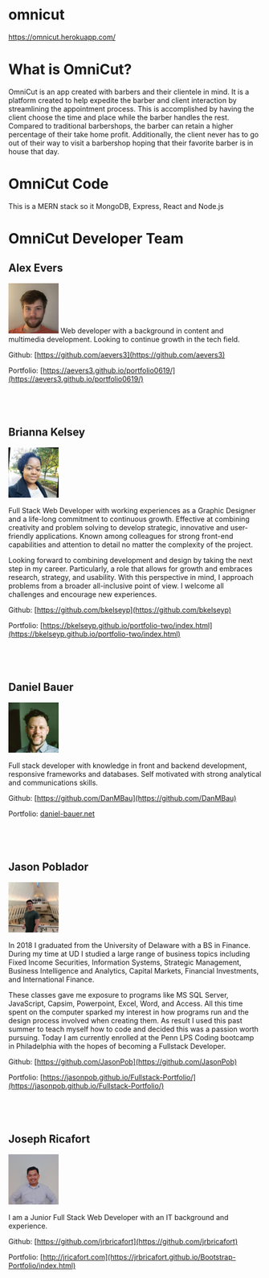 # omnicut
https://omnicut.herokuapp.com/

 
# What is OmniCut?
 
 OmniCut is an app created with barbers and their clientele in mind. It is a platform created to help expedite the barber and client interaction by streamlining the appointment process. This is accomplished by having the client choose the time and place while the barber handles the rest. Compared to traditional barbershops, the barber can retain a higher percentage of their take home profit. Additionally, the client never has to go out of their way to visit a barbershop hoping that their favorite barber is in house that day.
  #

  

# OmniCut Code
This is a MERN stack so it MongoDB, Express, React and Node.js
  #  

# OmniCut Developer Team

## Alex Evers
<img src="https://github.com/DanMBau/omnicut/blob/master/images/ae.jpeg" width="100" height="100">
Web developer with a background in content and multimedia development. Looking to continue growth in the tech field.

Github: [https://github.com/aevers3](https://github.com/aevers3)

Portfolio: [https://aevers3.github.io/portfolio0619/](https://aevers3.github.io/portfolio0619/)
#
<br>

## Brianna Kelsey
<img src="https://github.com/DanMBau/omnicut/blob/master/images/bk.jpeg" width="100" height="100">

Full Stack Web Developer with working experiences as a Graphic Designer and a life-long commitment to continuous growth. Effective at combining creativity and problem solving to develop strategic, innovative and user-friendly applications. Known among colleagues for strong front-end capabilities and attention to detail no matter the complexity of the project.

Looking forward to combining development and design by taking the next step in my career. Particularly, a role that allows for growth and embraces research, strategy, and usability. With this perspective in mind, I approach problems from a broader all-inclusive point of view. I welcome all challenges and encourage new experiences.

Github: [https://github.com/bkelseyp](https://github.com/bkelseyp)

Portfolio: [https://bkelseyp.github.io/portfolio-two/index.html](https://bkelseyp.github.io/portfolio-two/index.html)
#
<br>

## Daniel Bauer
<img src="https://github.com/DanMBau/omnicut/blob/master/images/db.jpeg" width="100" height="100">

Full stack developer with knowledge in front and backend development, responsive frameworks and databases. Self motivated with strong analytical and communications skills.

Github: [https://github.com/DanMBau](https://github.com/DanMBau)

Portfolio: [daniel-bauer.net](https://danmbau.github.io/portfolio-b/)
#
<br>

## Jason Poblador
<img src="https://github.com/DanMBau/omnicut/blob/master/images/jp.JPG" width="100" height="100">

In 2018 I graduated from the University of Delaware with a BS in Finance. During my time at UD I studied a large range of business topics including Fixed Income Securities, Information Systems, Strategic Management, Business Intelligence and Analytics, Capital Markets, Financial Investments, and International Finance.
  
These classes gave me exposure to programs like MS SQL Server, JavaScript, Capsim, Powerpoint, Excel, Word, and Access. All this time spent on the computer sparked my interest in how programs run and the design process involved when creating them. As result I used this past summer to teach myself how to code and decided this was a passion worth pursuing. Today I am currently enrolled at the Penn LPS Coding bootcamp in Philadelphia with the hopes of becoming a Fullstack Developer.

Github: [https://github.com/JasonPob](https://github.com/JasonPob)

Portfolio: [https://jasonpob.github.io/Fullstack-Portfolio/](https://jasonpob.github.io/Fullstack-Portfolio/)
#
<br>

## Joseph Ricafort
<img src="https://github.com/DanMBau/omnicut/blob/master/images/JR%20headshot.jpg" width="100" height="100">

I am a Junior Full Stack Web Developer with an IT background and experience.

Github: [https://github.com/jrbricafort](https://github.com/jrbricafort)

Portfolio: [http://jricafort.com](https://jrbricafort.github.io/Bootstrap-Portfolio/index.html)
#
